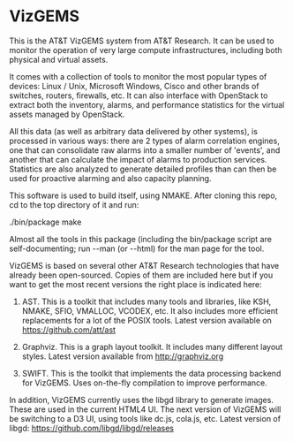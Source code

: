 VizGEMS
===

This is the AT&amp;T VizGEMS system from AT&amp;T Research.
It can be used to monitor the operation of very large compute infrastructures,
including both physical and virtual assets.

It comes with a collection of tools to monitor the most popular types of
devices: Linux / Unix, Microsoft Windows, Cisco and other brands of switches,
routers, firewalls, etc. It can also interface with OpenStack to extract
both the inventory, alarms, and performance statistics for the virtual assets
managed by OpenStack.

All this data (as well as arbitrary data delivered by other systems),
is processed in various ways: there are 2 types of alarm correlation engines,
one that can consolidate raw alarms into a smaller number of 'events',
and another that can calculate the impact of alarms to production services.
Statistics are also analyzed to generate detailed profiles than can then
be used for proactive alarming and also capacity planning.

This software is used to build itself, using NMAKE.
After cloning this repo, cd to the top directory of it and run:

./bin/package make

Almost all the tools in this package (including the bin/package script are
self-documenting; run <tool> --man (or --html) for the man page for the tool.

VizGEMS is based on several other AT&amp;T Research technologies that have
already been open-sourced. Copies of them are included here but if you
want to get the most recent versions the right place is indicated here:

1. AST. This is a toolkit that includes many tools and libraries,
like KSH, NMAKE, SFIO, VMALLOC, VCODEX, etc. It also includes more efficient
replacements for a lot of the POSIX tools.
Latest version available on https://github.com/att/ast

2. Graphviz. This is a graph layout toolkit. It includes many different
layout styles.
Latest version available from http://graphviz.org

3. SWIFT. This is the toolkit that implements the data processing backend
for VizGEMS. Uses on-the-fly compilation to improve performance.

In addition, VizGEMS currently uses the libgd library to generate images.
These are used in the current HTML4 UI. The next version of VizGEMS will
be switching to a D3 UI, using tools like dc.js, cola.js, etc.
Latest version of libgd: https://github.com/libgd/libgd/releases
